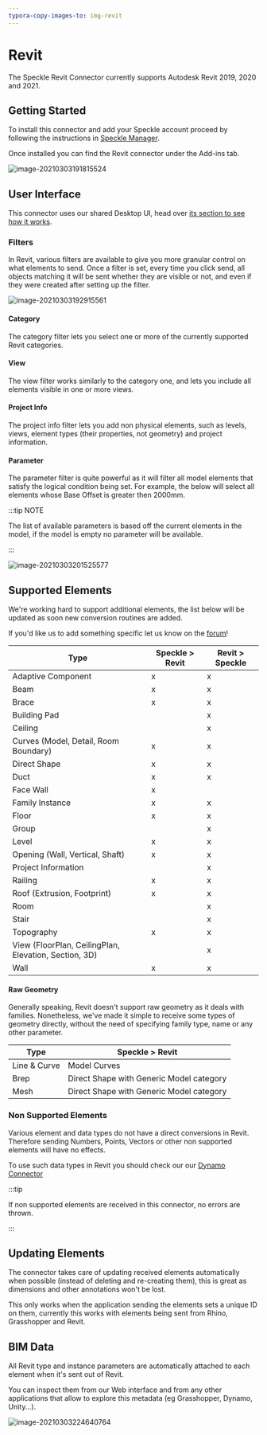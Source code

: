 ```yaml
---
typora-copy-images-to: img-revit
---
```


# Revit

The Speckle Revit Connector currently supports Autodesk Revit 2019, 2020 and 2021.

## Getting Started

To install this connector and add your Speckle account proceed by following the instructions in [Speckle Manager](/user/manager).

Once installed you can find the Revit connector under the Add-ins tab.

![image-20210303191815524](./img-revit/image-20210303191815524.png)

## User Interface

This connector uses our shared Desktop UI, head over [its section to see how it works](/user/ui).

### Filters

In Revit, various filters are available to give you more granular control on what elements to send. Once a filter is set, every time you click send, all objects matching it will be sent whether they are visible or not, and even if they were created after setting up the filter.

![image-20210303192915561](./img-revit/image-20210303192915561.png)

#### Category

The category filter lets you select one or more of the currently supported Revit categories. 

#### View

The view filter works similarly to the category one, and lets you include all elements visible in one or more views.

#### Project Info

The project info filter lets you add non physical elements, such as levels, views, element types (their properties, not geometry) and project information.

#### Parameter

The parameter filter is quite powerful as it will filter all model elements that satisfy the logical condition being set. For example, the below will select all elements whose Base Offset is greater then 2000mm.

:::tip NOTE

The list of available parameters is based off the current elements in the model, if the model is empty no parameter will be available.

:::

![image-20210303201525577](./img-revit/image-20210303201525577.png) 

## Supported Elements

We're working hard to support additional elements, the list below will be updated as soon new conversion routines are added.

If you'd like us to add something specific let us know on the [forum](https://discourse.speckle.works/t/speckle-unity-2-0-feedback-wanted/1108)!

| Type                                                  | Speckle > Revit | Revit > Speckle |
| ----------------------------------------------------- | --------------- | --------------- |
| Adaptive Component                                    | x               | x               |
| Beam                                                  | x               | x               |
| Brace                                                 | x               | x               |
| Building Pad                                          |                 | x               |
| Ceiling                                               |                 | x               |
| Curves (Model, Detail, Room Boundary)                 | x               | x               |
| Direct Shape                                          | x               | x               |
| Duct                                                  | x               | x               |
| Face Wall                                             | x               |                 |
| Family Instance                                       | x               | x               |
| Floor                                                 | x               | x               |
| Group                                                 |                 | x               |
| Level                                                 | x               | x               |
| Opening (Wall, Vertical, Shaft)                       | x               | x               |
| Project Information                                   |                 | x               |
| Railing                                               | x               | x               |
| Roof (Extrusion, Footprint)                           | x               | x               |
| Room                                                  |                 | x               |
| Stair                                                 |                 | x               |
| Topography                                            | x               | x               |
| View (FloorPlan, CeilingPlan, Elevation, Section, 3D) |                 | x               |
| Wall                                                  | x               | x               |

#### Raw Geometry

Generally speaking, Revit doesn't support raw geometry as it deals with families. Nonetheless, we've made it simple to receive some types of geometry directly, without the need of specifying family type, name or any other parameter.

| Type         | Speckle > Revit                          |
| ------------ | ---------------------------------------- |
| Line & Curve | Model Curves                             |
| Brep         | Direct Shape with Generic Model category |
| Mesh         | Direct Shape with Generic Model category |



### Non Supported Elements

Various element and data types do not have a direct conversions in Revit. Therefore sending Numbers, Points, Vectors or other non supported elements will have no effects. 

To use such data types in Revit you should check our our [Dynamo Connector](/user/dynamo)

:::tip

If non supported elements are received in this connector, no errors are thrown.

:::

## Updating Elements

The connector takes care of updating received elements automatically when possible (instead of deleting and re-creating them), this is great as dimensions and other annotations won't be lost.

This only works when the application sending the elements sets a unique ID on them, currently this works with elements being sent from Rhino, Grasshopper and Revit.



## BIM Data

All Revit type and instance parameters are automatically attached to each element when it's sent out of Revit.

You can inspect them from our Web interface and from any other applications that allow to explore this metadata (eg Grasshopper, Dynamo, Unity...).

![image-20210303224640764](./img-revit/image-20210303224640764.png)